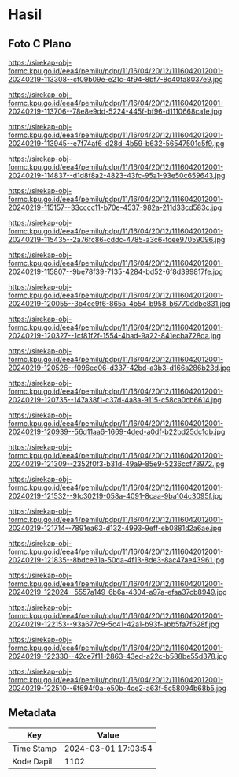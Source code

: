 # Hasil

## Foto C Plano

https://sirekap-obj-formc.kpu.go.id/eea4/pemilu/pdpr/11/16/04/20/12/1116042012001-20240219-113308--cf09b09e-e21c-4f94-8bf7-8c40fa8037e9.jpg

https://sirekap-obj-formc.kpu.go.id/eea4/pemilu/pdpr/11/16/04/20/12/1116042012001-20240219-113706--78e8e9dd-5224-445f-bf96-d1110668ca1e.jpg

https://sirekap-obj-formc.kpu.go.id/eea4/pemilu/pdpr/11/16/04/20/12/1116042012001-20240219-113945--e7f74af6-d28d-4b59-b632-56547501c5f9.jpg

https://sirekap-obj-formc.kpu.go.id/eea4/pemilu/pdpr/11/16/04/20/12/1116042012001-20240219-114837--d1d8f8a2-4823-43fc-95a1-93e50c659643.jpg

https://sirekap-obj-formc.kpu.go.id/eea4/pemilu/pdpr/11/16/04/20/12/1116042012001-20240219-115157--33cccc11-b70e-4537-982a-211d33cd583c.jpg

https://sirekap-obj-formc.kpu.go.id/eea4/pemilu/pdpr/11/16/04/20/12/1116042012001-20240219-115435--2a76fc86-cddc-4785-a3c6-fcee97059096.jpg

https://sirekap-obj-formc.kpu.go.id/eea4/pemilu/pdpr/11/16/04/20/12/1116042012001-20240219-115807--9be78f39-7135-4284-bd52-6f8d399817fe.jpg

https://sirekap-obj-formc.kpu.go.id/eea4/pemilu/pdpr/11/16/04/20/12/1116042012001-20240219-120055--3b4ee9f6-865a-4b54-b958-b6770ddbe831.jpg

https://sirekap-obj-formc.kpu.go.id/eea4/pemilu/pdpr/11/16/04/20/12/1116042012001-20240219-120327--1cf81f2f-1554-4bad-9a22-841ecba728da.jpg

https://sirekap-obj-formc.kpu.go.id/eea4/pemilu/pdpr/11/16/04/20/12/1116042012001-20240219-120526--f096ed06-d337-42bd-a3b3-d166a286b23d.jpg

https://sirekap-obj-formc.kpu.go.id/eea4/pemilu/pdpr/11/16/04/20/12/1116042012001-20240219-120735--147a38f1-c37d-4a8a-9115-c58ca0cb6614.jpg

https://sirekap-obj-formc.kpu.go.id/eea4/pemilu/pdpr/11/16/04/20/12/1116042012001-20240219-120939--56d11aa6-1669-4ded-a0df-b22bd25dc1db.jpg

https://sirekap-obj-formc.kpu.go.id/eea4/pemilu/pdpr/11/16/04/20/12/1116042012001-20240219-121309--2352f0f3-b31d-49a9-85e9-5236ccf78972.jpg

https://sirekap-obj-formc.kpu.go.id/eea4/pemilu/pdpr/11/16/04/20/12/1116042012001-20240219-121532--9fc30219-058a-4091-8caa-9ba104c3095f.jpg

https://sirekap-obj-formc.kpu.go.id/eea4/pemilu/pdpr/11/16/04/20/12/1116042012001-20240219-121714--7891ea63-d132-4993-9eff-eb0881d2a6ae.jpg

https://sirekap-obj-formc.kpu.go.id/eea4/pemilu/pdpr/11/16/04/20/12/1116042012001-20240219-121835--8bdce31a-50da-4f13-8de3-8ac47ae43961.jpg

https://sirekap-obj-formc.kpu.go.id/eea4/pemilu/pdpr/11/16/04/20/12/1116042012001-20240219-122024--5557a149-6b6a-4304-a97a-efaa37cb8949.jpg

https://sirekap-obj-formc.kpu.go.id/eea4/pemilu/pdpr/11/16/04/20/12/1116042012001-20240219-122153--93a677c9-5c41-42a1-b93f-abb5fa7f628f.jpg

https://sirekap-obj-formc.kpu.go.id/eea4/pemilu/pdpr/11/16/04/20/12/1116042012001-20240219-122330--42ce7f11-2863-43ed-a22c-b588be55d378.jpg

https://sirekap-obj-formc.kpu.go.id/eea4/pemilu/pdpr/11/16/04/20/12/1116042012001-20240219-122510--6f694f0a-e50b-4ce2-a63f-5c58094b68b5.jpg


## Metadata

| Key        | Value               |
| ---------- | ------------------- |
| Time Stamp | 2024-03-01 17:03:54 |
| Kode Dapil | 1102                |



